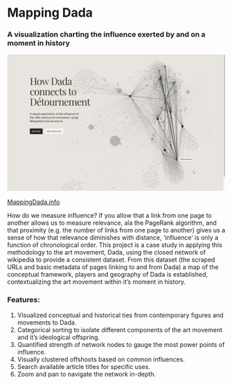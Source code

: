 # Mapping Dada
### A visualization charting the influence exerted by and on a moment in history

![preview](preview.png)

[MappingDada.info](http://www.mappingdada.info)

How do we measure influence? If you allow that a link from one page to another allows us to measure relevance, ala the PageRank algorithm, and that proximity (e.g. the number of links from one page to another) gives us a sense of how that relevance diminishes with distance, ‘influence’ is only a function of chronological order. This project is a case study in applying this methodology to the art movement, Dada, using the closed network of wikipedia to provide a consistent dataset. From this dataset (the scraped URLs and basic metadata of pages linking to and from Dada) a map of the conceptual framework, players and geography of Dada is established, contextualizing the art movement within it’s moment in history.

### Features:
1. Visualized conceptual and historical ties from contemporary figures and movements to Dada.
2. Categorical sorting to isolate different components of the art movement and it’s ideological offspring.
3. Quantified strength of network nodes to gauge the most power points of influence.
4. Visually clustered offshoots based on common influences.
5. Search available article titles for specific uses.
6. Zoom and pan to navigate the network in-depth.
